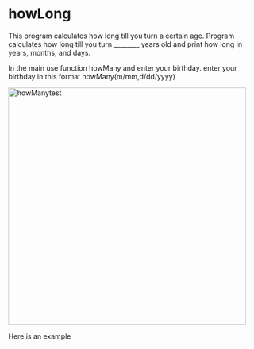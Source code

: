 # howLong
This program calculates how long till you turn a certain age. Program calculates how long till you turn ________ years old and print how long in years, months, and days.

In the main use function howMany and enter your birthday. enter your birthday in this format howMany(m/mm,d/dd/yyyy)



<img width="479" alt="howManytest" src="https://user-images.githubusercontent.com/59716037/84582592-bd45d900-ada2-11ea-9313-a1538454c4d2.png">


Here is an example

